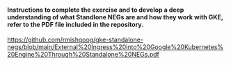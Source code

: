 #### Instructions to complete the exercise and to develop a deep understanding of what Standlone NEGs are and how they work with GKE, refer to the PDF file included in the repository.

https://github.com/rmishgoog/gke-standalone-negs/blob/main/External%20Ingress%20into%20Google%20Kubernetes%20Engine%20Through%20Standalone%20NEGs.pdf

